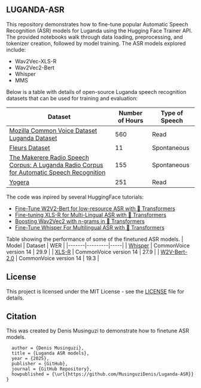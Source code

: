 ## LUGANDA-ASR

This repository demonstrates how to fine-tune popular Automatic Speech Recognition (ASR) models for Luganda using the Hugging Face Trainer API. The provided notebooks walk through data loading, preprocessing, and tokenizer creation, followed by model training. The ASR models explored include:
* Wav2Vec-XLS-R
* Wav2Vec2-Bert
* Whisper 
* MMS

Below is a table with details of open-source Luganda speech recognition datasets that can be used for training and evaluation:

| Dataset | Number of Hours | Type of Speech |
|---------|-----------------| ---------------|
|[Mozilla Common Voice Dataset Luganda Dataset](https://huggingface.co/datasets/mozilla-foundation/common_voice_17_0) | 560 | Read |
| [Fleurs Dataset](https://huggingface.co/datasets/google/fleurs) | 11 | Spontaneous |
| [The Makerere Radio Speech Corpus: A Luganda Radio Corpus for Automatic Speech Recognition](https://doi.org/10.5281/zenodo.5855016) | 155 | Spontaneous |
| [Yogera](https://github.com/AI-Lab-Makerere/Yogera-Dataset-Metadata) | 251 | Read |


The code was inpired by several HuggingFace tutorials:
* [Fine-Tune W2V2-Bert for low-resource ASR with 🤗 Transformers](https://huggingface.co/blog/fine-tune-w2v2-bert)
* [Fine-tuning XLS-R for Multi-Lingual ASR with 🤗 Transformers](https://huggingface.co/blog/fine-tune-xlsr-wav2vec2)
* [Boosting Wav2Vec2 with n-grams in 🤗 Transformers](https://huggingface.co/blog/wav2vec2-with-ngram)
* [Fine-Tune Whisper For Multilingual ASR with 🤗 Transformers](https://huggingface.co/blog/fine-tune-whisper)


Table showing the performance of some of the finetuned ASR models.
| Model | Dataset | WER |
|-------|---------|-----|
| [Whisper](https://huggingface.co/dmusingu/WHISPER-SMALL-LUGANDA-ASR-CV-14) | CommonVoice version 14 | 29.9 |
| [XLS-R](https://huggingface.co/dmusingu/XLS-R-SWAHILI-ASR-CV-14-1B) | CommonVoice version 14 | 27.9 |
| [W2V-Bert-2.0](https://huggingface.co/dmusingu/w2v-bert-2.0-luganda-CV-train-validation-7.0) | CommonVoice version 14 | 19.3 |

## License
This project is licensed under the MIT License - see the [LICENSE](https://github.com/neubig/starter-repo/blob/main/LICENSE) file for details.

## Citation
This was created by Denis Musinguzi to demonstrate how to finetune ASR models.

```@misc{musinguzi2025asr,
  author = {Denis Musinguzi},
  title = {Luganda ASR models},
  year = {2025},
  publisher = {GitHub},
  journal = {GitHub Repository},
  howpublished = {\url{https://github.com/MusinguziDenis/Luganda-ASR}}
}
```



